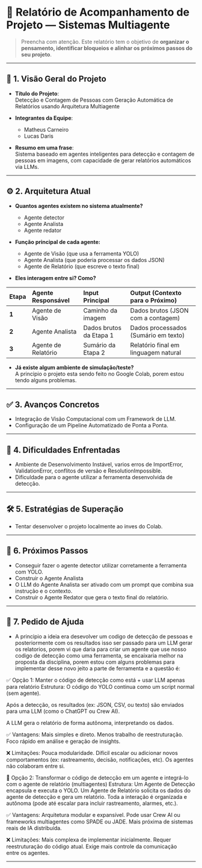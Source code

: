 # 📄 Relatório de Acompanhamento de Projeto — Sistemas Multiagente

> Preencha com atenção. Este relatório tem o objetivo de **organizar o pensamento, identificar bloqueios e alinhar os próximos passos do seu projeto**.

---

## 🧠 1. Visão Geral do Projeto

- **Título do Projeto**:  
  Detecção e Contagem de Pessoas com Geração Automática de Relatórios usando Arquitetura Multiagente

- **Integrantes da Equipe**:  
  - Matheus Carneiro
  - Lucas Daris

- **Resumo em uma frase**:  
  Sistema baseado em agentes inteligentes para detecção e contagem de pessoas em imagens, com capacidade de gerar relatórios automáticos via LLMs.

---

## ⚙️ 2. Arquitetura Atual

- **Quantos agentes existem no sistema atualmente?**  
  - Agente detector
  - Agente Analista
  - Agente redator

- **Função principal de cada agente:**  
  - Agente de Visão (que usa a ferramenta YOLO)
  - Agente Analista (que poderia processar os dados JSON)
  - Agente de Relatório (que escreve o texto final)

- **Eles interagem entre si? Como?**
 
| Etapa | Agente Responsável   | Input Principal           | Output (Contexto para o Próximo)     |
| :---- | :------------------- | :------------------------ | :----------------------------------- |
| **1** | Agente de Visão      | Caminho da imagem         | Dados brutos (JSON com a contagem)   |
| **2** | Agente Analista      | Dados brutos da Etapa 1   | Dados processados (Sumário em texto) |
| **3** | Agente de Relatório  | Sumário da Etapa 2        | Relatório final em linguagem natural |


- **Já existe algum ambiente de simulação/teste?**  
  A principio o projeto esta sendo feito no Google Colab, porem estou tendo alguns problemas.

---

## ✅ 3. Avanços Concretos

- Integração de Visão Computacional com um Framework de LLM.
- Configuração de um Pipeline Automatizado de Ponta a Ponta.

---

## 🧱 4. Dificuldades Enfrentadas

- Ambiente de Desenvolvimento Instável, varios erros de ImportError, ValidationError, conflitos de versão e ResolutionImpossible.
- Dificuldade para o agente utilizar a ferramenta desenvolvida de detecção.

---

## 🛠️ 5. Estratégias de Superação

- Tentar desenvolver o projeto localmente ao inves do Colab.

---

## 🎯 6. Próximos Passos

- Conseguir fazer o agente detector utilizar corretamente a ferramenta com YOLO.
- Construir o Agente Analista
- O LLM do Agente Analista ser ativado com um prompt que combina sua instrução e o contexto.
- Construir o Agente Redator que gera o texto final do relatório.

---

## 📢 7. Pedido de Ajuda

- A principio a ideia era desevolver um codigo de detecção de pessoas e posteriormente com os resultados isso ser passado para um LLM gerar os relatorios, porem vi que daria para criar um agente que use nosso codigo de detecção como uma ferramenta, se encaixaria melhor na proposta da disciplina, porem estou com alguns problemas para implementar desse novo jeito a parte de ferramenta e a questão é:

✅ Opção 1: Manter o código de detecção como está + usar LLM apenas para relatório
Estrutura:
O código do YOLO continua como um script normal (sem agente).

Após a detecção, os resultados (ex: JSON, CSV, ou texto) são enviados para uma LLM (como o ChatGPT ou Crew AI).

A LLM gera o relatório de forma autônoma, interpretando os dados.

✅ Vantagens:
Mais simples e direto.
Menos trabalho de reestruturação.
Foco rápido em análise e geração de insights.

❌ Limitações:
Pouca modularidade.
Difícil escalar ou adicionar novos comportamentos (ex: rastreamento, decisão, notificações, etc).
Os agentes não colaboram entre si.

🧠 Opção 2: Transformar o código de detecção em um agente e integrá-lo com o agente de relatório (multiagentes)
Estrutura:
Um Agente de Detecção encapsula e executa o YOLO.
Um Agente de Relatório solicita os dados do agente de detecção e gera um relatório.
Toda a interação é organizada e autônoma (pode até escalar para incluir rastreamento, alarmes, etc.).

✅ Vantagens:
Arquitetura modular e expansível.
Pode usar Crew AI ou frameworks multiagentes como SPADE ou JADE.
Mais próxima de sistemas reais de IA distribuída.

❌ Limitações:
Mais complexa de implementar inicialmente.
Requer reestruturação do código atual.
Exige mais controle da comunicação entre os agentes.

---
